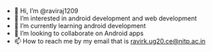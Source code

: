 - 👋 Hi, I’m @raviraj1209
- 👀 I’m interested in android development and web development 
- 🌱 I’m currently learning android development 
- 💞️ I’m looking to collaborate on Android apps
- 📫 How to reach me by my email that is ravirk.ug20.ce@nitp.ac.in

<!---
raviraj1209/raviraj1209 is a ✨ special ✨ repository because its `README.md` (this file) appears on your GitHub profile.
You can click the Preview link to take a look at your changes.
--->

